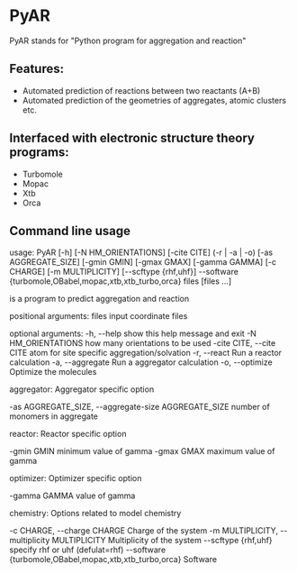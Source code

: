 # PyAR
PyAR stands for "Python program for aggregation and reaction"

## Features:
* Automated prediction of reactions between two reactants (A+B)
* Automated prediction of the geometries of aggregates, atomic clusters etc.

## Interfaced with electronic structure theory programs:
- Turbomole
- Mopac
- Xtb
- Orca

## Command line usage
usage: PyAR [-h] [-N HM_ORIENTATIONS] [-cite CITE] (-r | -a | -o)
            [-as AGGREGATE_SIZE] [-gmin GMIN] [-gmax GMAX] [-gamma GAMMA]
            [-c CHARGE] [-m MULTIPLICITY] [--scftype {rhf,uhf}] --software
            {turbomole,OBabel,mopac,xtb,xtb_turbo,orca}
            files [files ...]

is a program to predict aggregation and reaction

positional arguments:
  files                 input coordinate files

optional arguments:
  -h, --help            show this help message and exit
  -N HM_ORIENTATIONS    how many orientations to be used
  -cite CITE, --cite CITE
                        atom for site specific aggregation/solvation
  -r, --react           Run a reactor calculation
  -a, --aggregate       Run a aggregator calculation
  -o, --optimize        Optimize the molecules

aggregator:
  Aggregator specific option

  -as AGGREGATE_SIZE, --aggregate-size AGGREGATE_SIZE
                        number of monomers in aggregate

reactor:
  Reactor specific option

  -gmin GMIN            minimum value of gamma
  -gmax GMAX            maximum value of gamma

optimizer:
  Optimizer specific option

  -gamma GAMMA          value of gamma

chemistry:
  Options related to model chemistry

  -c CHARGE, --charge CHARGE
                        Charge of the system
  -m MULTIPLICITY, --multiplicity MULTIPLICITY
                        Multiplicity of the system
  --scftype {rhf,uhf}   specify rhf or uhf (defulat=rhf)
  --software {turbomole,OBabel,mopac,xtb,xtb_turbo,orca}
                        Software

